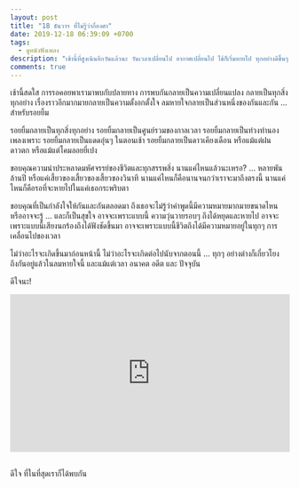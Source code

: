```yaml
---
layout: post
title: "18 ธันวาฯ ที่ไม่รู้ว่ากี่องศา"
date: 2019-12-18 06:39:09 +0700
tags:
  - ดูหนังฟังเพลง
description: "เช้านี้ที่สูงเนินอีกวันแล้วนะ วันเวลาเปลี่ยนไป อากาศเปลี่ยนไป ไข้ก็เริ่มหายไป ทุกอย่างดีขึ้นๆ - ทุกอย่างดีขึ้นๆ ตั้งแต่วันที่เราได้พบกัน"
comments: true
---
```

เช้านี้สดใส การรอคอยพาเรามาพบกับปลายทาง การพบกันกลายเป็นความเปลี่ยนแปลง กลายเป็นทุกสิ่งทุกอย่าง เรื่องราวอีกมากมายกลายเป็นความตั้งอกตั้งใจ ลมหายใจกลายเป็นส่วนหนึ่งของกันและกัน ... สำหรับรอยยิ้ม

รอยยิ้มกลายเป็นทุกสิ่งทุกอย่าง รอยยิ้มกลายเป็นศูนย์รวมของกาลเวลา รอยยิ้มกลายเป็นท่วงทำนองเพลงเพราะ รอยยิ้มกลายเป็นแดดอุ่นๆ ในตอนเช้า รอยยิ้มกลายเป็นดาวเคียงเดือน หรือแม้แต่ฝนดาวตก หรือแม้แต่โคมลอยยี่เปง

ขอบคุณความน่าประหลาดมหัศจรรย์ของชีวิตและทุกสรรพสิ่ง นานแค่ไหนแล้วนะเหรอ? ... หลายพันล้านปี หรือแค่เสี้ยวของเสี้ยวของเสี้ยวของวินาที นานแค่ไหนก็คือนานจนกว่าเราจะมาถึงตรงนี้ นานแค่ไหนก็คือรอที่จะหายไปในแค่เธอกระพริบตา

ขอบคุณที่เป็นกำลังใจให้กันและกันตลอดมา ถึงเธอจะไม่รู้ว่าคำพูดนี้มีความหมายมากมายขนาดไหน หรืออาจจะรู้ ... และก็เป็นสุขใจ อาจจะเพราะแบบนี้ ความวุ่นวายรอบๆ ถึงได้หยุดและหายไป อาจจะเพราะแบบนี้เสียงนกร้องถึงได้ฟังชัดขึ้นมา อาจจะเพราะแบบนี้ชีวิตถึงได้มีความหมายอยู่ในทุกๆ การเคลื่อนไปของเวลา

ไม่ว่าอะไรจะเกิดขึ้นมาก่อนหน้านี้ ไม่ว่าอะไรจะเกิดต่อไปนับจากตอนนี้ ... ทุกๆ อย่างต่างก็เกี่ยวโยงถึงกันอยู่แล้วในลมหายใจนี้ และแม้แต่เวลา อนาคต อดีต และ ปัจจุบัน

ดีใจนะ!

<div style="position:relative;width:100%;height:0;padding-bottom:56.25%;">
<iframe style="width:100%;height:100%;position:absolute;top:0;left:0;" src="https://www.youtube.com/embed/TBTI7_90o8U" frameborder="0" allow="autoplay; encrypted-media" allowfullscreen>
</iframe>
</div>
<br />

ดีใจ <i class="fa fa-heart" style="color:#C38FD6"></i> ที่ในที่สุดเราก็ได้พบกัน
